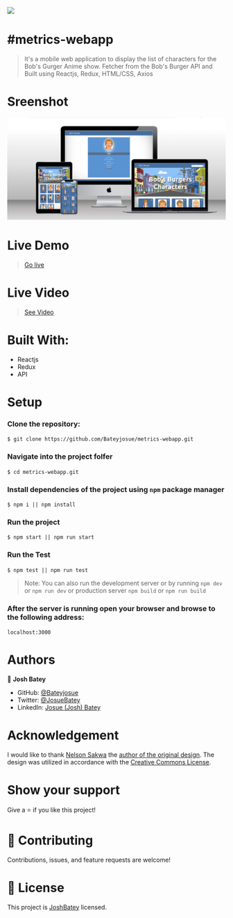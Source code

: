 ![](https://img.shields.io/badge/Microverse-blueviolet)

# #metrics-webapp

> It's a mobile web application to display the list of characters for the Bob's Gurger Anime show. Fetcher from the Bob's Burger API and Built using Reactjs, Redux, HTML/CSS, Axios

# Sreenshot

![](https://github.com/Bateyjosue/metrics-webapp/blob/dev/mockup.png)

# Live Demo

> [Go live](https://bob-burger-jb.netlify.app/)

# Live Video

> [See Video](https://www.loom.com/share/706eba1fd58543f5ab30f84e8524f5b0)

# Built With:

- Reactjs
- Redux
- API

# Setup

### Clone the repository:

    $ git clone https://github.com/Bateyjosue/metrics-webapp.git

### Navigate into the project folfer

    $ cd metrics-webapp.git

### Install dependencies of the project using `npm` package manager

    $ npm i || npm install

### Run the project

    $ npm start || npm run start

### Run the Test

    $ npm test || npm run test

> Note: You can also run the development server or by running `npm dev` or `npm run dev` or production server `npm build` or `npm run build`

### After the server is running open your browser and browse to the following address:

    localhost:3000

# Authors

👤 **Josh Batey**

- GitHub: [@Bateyjosue](https://github.com/Bateyjosue)
- Twitter: [@JosueBatey](https://twitter.com/josuebatey)
- LinkedIn: [Josue (Josh) Batey](https://www.linkedin.com/in/josue-ishara/)

# Acknowledgement

I would like to thank [Nelson Sakwa](https://www.behance.net/sakwadesignstudio) the [author of the original design](<https://www.behance.net/gallery/31579789/Ballhead-App-(Free-PSDs)>). The design was utilized in accordance with the [Creative Commons License](https://creativecommons.org/licenses/).

# Show your support

Give a ⭐️ if you like this project!

# 🤝 Contributing

Contributions, issues, and feature requests are welcome!

# 📝 License

This project is [JoshBatey](./LICENSE) licensed.
